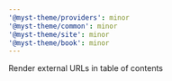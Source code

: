```yaml
---
'@myst-theme/providers': minor
'@myst-theme/common': minor
'@myst-theme/site': minor
'@myst-theme/book': minor
---
```


Render external URLs in table of contents
